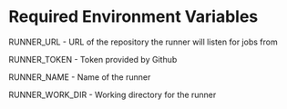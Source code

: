 # Required Environment Variables

RUNNER_URL - URL of the repository the runner will listen for jobs from

RUNNER_TOKEN - Token provided by Github

RUNNER_NAME - Name of the runner

RUNNER_WORK_DIR - Working directory for the runner
